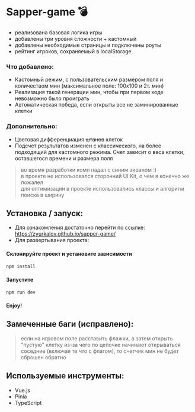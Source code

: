 # Sapper-game 💣
- реализована базовая логика игры
- добавлены три уровня сложности + кастомный
- добавлены необходимые страницы и подключены роуты
- рейтинг игроков, сохраняемый в localStorage

### Что добавлено:
- Кастомный режим, с пользовательским размером поля и количеством мин (максимальное поле: 100х100 и 2т. мин)
- Реализация такой генерации мин, чтобы при первом ходе невозможно было проиграть
- Автоматическая победа, если открыты все не заминированные клетки

### Дополнительно:
- Цветовая дифференциация ~~штанов~~ клеток
- Подсчет результатов изменен с классического, на более подходящий для кастомного режима. Счет зависит о веса клетки, оставшегося времени и размера поля
> во время разработки комп падал с синим экраном :)</br>
> в проекте не использовался сторонний UI Kit, о чем я конечно же пожалел</br>
> для оптимизации в проекте использовались классы и алгоритм поиска в ширину

## Установка / запуск:
- Для ознакомления достаточно перейти по ссылке: https://zyurkalov.github.io/sapper-game/
- Для развертывания проекта:
#### Склонируйте проект и установите зависимости
```sh
npm install
```
#### Запустите
```sh
npm run dev
```
#### Enjoy!


## Замеченные баги (исправлено):
>если на игровом поле расставить флажки, а затем открыть "пустую" клетку из-за чего по цепочке начинают открываться соседние (включая те что с флагом), то счетчик мин не будет сброшен обратно

## Используемые инструменты:
- Vue.js
- Pinia 
- TypeScript

